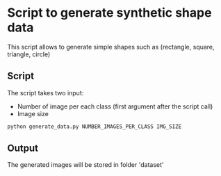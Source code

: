 # Script to generate synthetic shape data 
This script allows to generate simple shapes such as (rectangle, square, triangle, circle) 

## Script 
The script takes two input: 
- Number of image per each class (first argument after the script call) 
- Image size 

```bash 
python generate_data.py NUMBER_IMAGES_PER_CLASS IMG_SIZE 
```

## Output 
The generated images will be stored in folder 'dataset'

